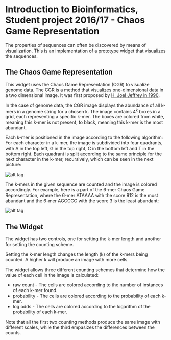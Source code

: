Introduction to Bioinformatics, Student project 2016/17 - Chaos Game Representation
===================================================================================

The properties of sequences can often be discovered by means of visualization.
This is an implementation of a prototype widget that visualizes the sequences.

The Chaos Game Representation
-----------------------------

This widget uses the Chaos Game Representation (CGR) to visualize genome data. The CGR is a method that visualizes one-dimensional data
in a two dimensional image. It was first proposed by [H. Joel Jeffrey in 1990](http://nar.oxfordjournals.org/content/18/8/2163.full.pdf+html).

In the case of genome data, the CGR image displays the abundance of
all k-mers in a genome string for a chosen k. The image contains
4<sup>k</sup> boxes in a grid, each representing a specific k-mer. The
boxes are colored from white, meaning this k-mer is not present, to
black, meaning this k-mer is the most abundant.

Each k-mer is positioned in the image according to the following
algorithm: For each character in a k-mer, the image is subdivided into
four quadrants, with A in the top left, G in the top right, C in the
bottom left and T in the bottom right. Each quadrant is split
according to the same principle for the next character in the k-mer,
recursively, which can be seen in the next picture:

![alt tag](http://i.imgur.com/L4Wr3sz.png )

The k-mers in the given sequence are counted and the image is colored accordingly.
For example, here is a part of the 6-mer Chaos Game Representation, where the 6-mer
ATAAAA with the score 912 is the most abundant and the 6-mer AGCCCG with the score 3 is the least abundant:

![alt tag](https://bostjan-cigan.com/wp-content/uploads/2016/05/kmer_table_.png)

The Widget
----------

The widget has two controls, one for setting the k-mer length and
another for setting the counting scheme.

Setting the k-mer length changes the length (k) of the k-mers being
counted. A higher k will produce an image with more cells.

The widget allows three different counting schemes that determine how
the value of each cell in the image is calculated:

* raw count - The cells are colored according to the number of
  instances of each k-mer found.
* probability - The cells are colored according to the probability of
  each k-mer.
* log odds - The cells are colored according to the logarithm of the
  probability of each k-mer.

Note that all the first two counting methods produce the same image
with different scales, while the third empasizes the differences
between the counts.
